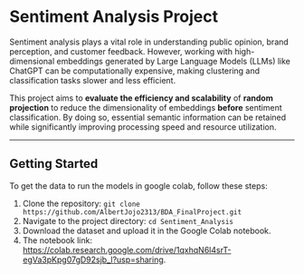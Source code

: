 # Sentiment Analysis Project

Sentiment analysis plays a vital role in understanding public opinion, brand perception, and customer feedback. However, working with high-dimensional embeddings generated by Large Language Models (LLMs) like ChatGPT can be computationally expensive, making clustering and classification tasks slower and less efficient.

This project aims to **evaluate the efficiency and scalability** of **random projection** to reduce the dimensionality of embeddings **before** sentiment classification. By doing so, essential semantic information can be retained while significantly improving processing speed and resource utilization.

---

## Getting Started
To get the data to run the models in google colab, follow these steps:
1. Clone the repository: `git clone https://github.com/AlbertJojo2313/BDA_FinalProject.git`
2. Navigate to the project directory: `cd Sentiment_Analysis`
3. Download the dataset and upload it in the Google Colab notebook.
4. The notebook link: https://colab.research.google.com/drive/1qxhqN6l4srT-egVa3pKpg07gD92sjb_l?usp=sharing.
